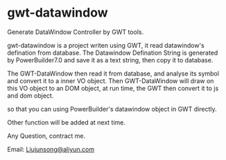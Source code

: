 # gwt-datawindow
Generate DataWindow Controller by GWT tools.

gwt-datawindow is a project writen using GWT, it read datawindow's defination from database.
The Datawindow Defination String is generated by PowerBuilder7.0 and save it as a text string, then copy it to database.

The GWT-DataWindow then read it from database, and analyse its symbol and convert it to a inner VO object.
Then GWT-DataWindow will draw on this VO object to an DOM object, at run time, the GWT then convert it to js and dom object.

so that you can using PowerBuilder's datawindow object in GWT directly.

Other function will be added at next time.

Any Question, contract me. 

Email: Liujunsong@aliyun.com